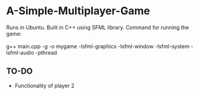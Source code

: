 # A-Simple-Multiplayer-Game

Runs in Ubuntu. Built in C++ using SFML library. Command for running the game: <br><br>
g++ main.cpp -g -o mygame -lsfml-graphics -lsfml-window -lsfml-system -lsfml-audio -pthread  

## TO-DO
- Functionality of player 2
